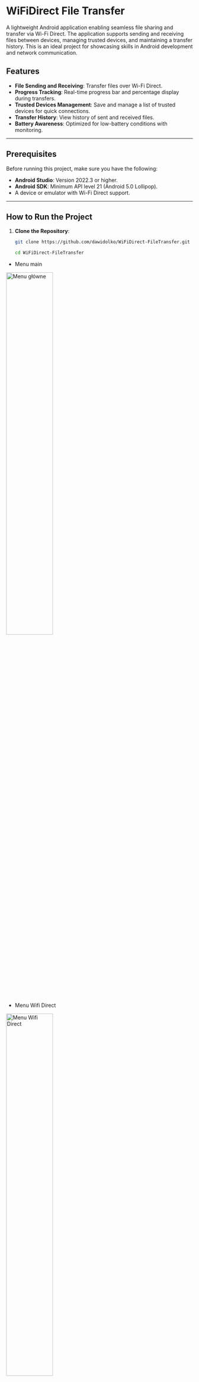 # WiFiDirect File Transfer

A lightweight Android application enabling seamless file sharing and transfer via Wi-Fi Direct. The application supports sending and receiving files between devices, managing trusted devices, and maintaining a transfer history. This is an ideal project for showcasing skills in Android development and network communication.

## Features
- **File Sending and Receiving**: Transfer files over Wi-Fi Direct.
- **Progress Tracking**: Real-time progress bar and percentage display during transfers.
- **Trusted Devices Management**: Save and manage a list of trusted devices for quick connections.
- **Transfer History**: View history of sent and received files.
- **Battery Awareness**: Optimized for low-battery conditions with monitoring.

---

## Prerequisites
Before running this project, make sure you have the following:
- **Android Studio**: Version 2022.3 or higher.
- **Android SDK**: Minimum API level 21 (Android 5.0 Lollipop).
- A device or emulator with Wi-Fi Direct support.

---

## How to Run the Project

1. **Clone the Repository**:
   ```bash
   git clone https://github.com/dawidolko/WiFiDirect-FileTransfer.git
   
   cd WiFiDirect-FileTransfer
   ```

- Menu main

<img src="img/img1.png" alt="Menu główne" width="50%">

- Menu Wifi Direct

<img src="img/img2.png" alt="Menu Wifi Direct" width="50%">

- File History

<img src="img/img3.png" alt="File History" width="50%">

- Trusted Devices

<img src="img/img4.png" alt="Trusted Devices" width="50%">

- File Receiver

<img src="img/img5.png" alt="File Receiver" width="50%">

- Check Location

<img src="img/img7.png" alt="Check Location" width="50%">

- Settings Wifi direct

<img src="img/img8.png" alt="Settings Wifi direct" width="50%">

- Menu main

<img src="img/img1.png" alt="Menu główne" width="50%">

## Video on youtube:
[Look like working app](videos/ApplicationTest.mp4)

<a href="https://youtube.com/shorts/CwdRK33g_8U?feature=share">
  <img src="videos/videoPhoto.png" width="50%" />
</a>

# Project directory tree structure

```
app/
├── manifests/
│   └── AndroidManifest.xml
├── kotlin+java/
│   └── pl.dawidolko.wifidirect/
│       ├── FileActivity/
│       │   ├── FileReceiverActivity.kt
│       │   ├── FileSenderActivity.kt
│       │   └── IpAddressCallback.kt
│       ├── HistoryActivity/
│       │   ├── HistoryActivity.kt
│       │   ├── HistoryItem.kt
│       │   ├── TransferHistoryAdapter.kt
│       │   └── TransferHistoryManager.kt
│       ├── receivers/
│       │   ├── BatteryBroadcastReceiver.kt
│       │   └── WifiDirectBroadcastReceiver.kt
│       ├── TrustedDevicesActivity/
│       │   ├── TrustedDevice.kt
│       │   ├── TrustedDevicesActivity.kt
│       │   └── TrustedDevicesAdapter.kt
│       └── ui.theme/
│           ├── MainActivity.kt
│           ├── SplashActivity.kt
│           └── WifiDirectActivity.kt
├── res/
│   ├── drawable/
│   │   ├── button_background.xml
│   │   ├── ic_default_p2p.png
│   │   ├── ic_launcher_background.xml
│   │   ├── ic_notification.png
│   │   ├── ic_p2p.xml
│   │   └── logo_high_quality.xml
│   ├── font/
│   │   ├── roboto_bold.ttf
│   │   ├── roboto_italic.ttf
│   │   └── roboto_regular.ttf
│   ├── layout/
│   │   ├── activity_file_receiver.xml
│   │   ├── activity_file_sender.xml
│   │   ├── activity_history.xml
│   │   ├── activity_main.xml
│   │   ├── activity_splash.xml
│   │   ├── activity_trusted_devices.xml
│   │   ├── activity_wifi_direct.xml
│   │   ├── history_item_layout.xml
│   │   ├── item_device.xml
│   │   └── item_trusted_device.xml
│   ├── mipmap/
│   │   ├── ic_launcher/
│   │   ├── ic_launcher_background/
│   │   ├── ic_launcher_foreground/
│   │   └── ic_launcher_round/
│   ├── values/
│   │   ├── colors.xml
│   │   ├── ids.xml
│   │   ├── strings.xml
│   │   ├── styles.xml
│   │   └── themes.xml
│   └── xml/
│       ├── backup_rules.xml
│       └── data_extraction_rules.xml
├── Gradle Scripts/
│   ├── build.gradle.kts (Project: Wifi_Direct)
│   ├── build.gradle.kts (Module: app)
│   ├── proguard-rules.pro
│   ├── gradle.properties
│   ├── gradle-wrapper.properties
│   ├── libs.versions.toml
│   ├── local.properties
│   └── settings.gradle.kts
```
